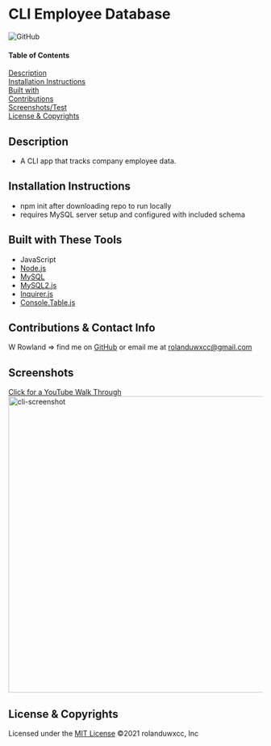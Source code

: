 # CLI Employee Database
![GitHub](https://img.shields.io/badge/License-MIT-blue)

#### Table of Contents  
[Description](#description)<br>
[Installation Instructions](#installation-instructions)<br>
[Built with](#built-with-these-tools)<br>
[Contributions](#contributions--contact-info)<br>
[Screenshots/Test](#screenshots)<br>
[License & Copyrights](#license--copyrights)<br>


## Description
* A CLI app that tracks company employee data.

## Installation Instructions
* npm init after downloading repo to run locally
* requires MySQL server setup and configured with included schema

## Built with These Tools
* JavaScript
* [Node.js](https://nodejs.org/en/)
* [MySQL](https://www.mysql.com/)
* [MySQL2.js](https://www.npmjs.com/package/mysql2)
* [Inquirer.js](https://www.npmjs.com/package/inquirer)
* [Console.Table.js](https://www.npmjs.com/package/console.table)

## Contributions & Contact Info
W Rowland => find me on [GitHub](https://github.com/rolanduwxcc) or email me at rolanduwxcc@gmail.com
  
## Screenshots
[Click for a YouTube Walk Through](https://youtu.be/bMugmGb9_eY)<br>
<img width="586" alt="cli-screenshot" src="https://user-images.githubusercontent.com/74523466/110277309-95cf1600-7f9a-11eb-96ef-694bdaa679c7.png">

## License & Copyrights
Licensed under the [MIT License]('./LICENSE')
©️2021 rolanduwxcc, Inc
